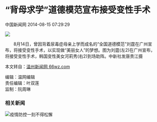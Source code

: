 # “背母求学”道德模范宣布接受变性手术

中国新闻网 2014-08-15 07:29:29

![](http://i2.chinanews.com/simg/hd/2014/08/15/d48ae6fcf4694b6586202b165f44f716.jpg)

　　8月14日，曾因背着尿毒症母亲上学而成名的“全国道德模范”刘霆在广州宣布，将接受变性手术，以实现做“美丽女人”的梦想。图为刘霆(左2)在广州宣布，将接受变性手术，韩国变性美女河莉秀(右2)到场助阵。中新社发唐贵江摄

本文转自：[温州新闻网 66wz.com](https://www.66wz.com "温州新闻网")

编辑：温网编辑  
责任编辑：叶双莲  
监制：阮周琳  

### 相关新闻

![疫情防控一刻不得松懈](https://news.66wz.com/cms_template/100/000/218/images/topad.jpg)